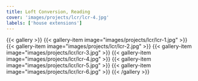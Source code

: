 ```yaml
---
title: Loft Conversion, Reading
cover: 'images/projects/lcr/lcr-4.jpg'
labels: ['house extensions']
---
```


{{< gallery >}}
{{< gallery-item image="images/projects/lcr/lcr-1.jpg" >}}
{{< gallery-item image="images/projects/lcr/lcr-2.jpg" >}}
{{< gallery-item image="images/projects/lcr/lcr-3.jpg" >}}
{{< gallery-item image="images/projects/lcr/lcr-4.jpg" >}}
{{< gallery-item image="images/projects/lcr/lcr-5.jpg" >}}
{{< gallery-item image="images/projects/lcr/lcr-6.jpg" >}}
{{< /gallery >}}